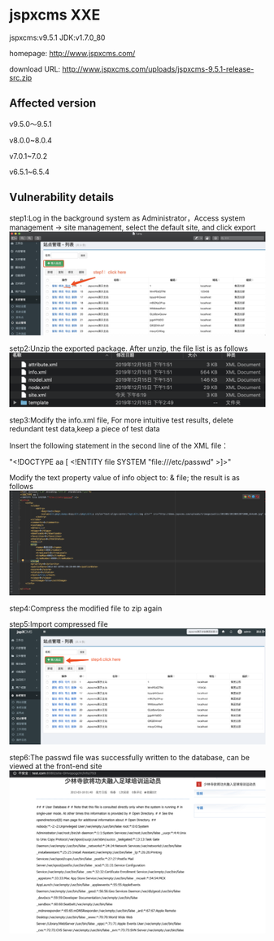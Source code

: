 # jspxcms XXE
jspxcms:v9.5.1 JDK:v1.7.0_80

homepage: http://www.jspxcms.com/

download URL: http://www.jspxcms.com/uploads/jspxcms-9.5.1-release-src.zip

## Affected version
v9.5.0～9.5.1

v8.0.0~8.0.4

v7.0.1~7.0.2

v6.5.1~6.5.4

## Vulnerability details
step1:Log in the background system as Administrator，Access system management -> site management, select the default site, and click export
![](https://github.com/rebic/jspxcms/blob/master/11.png)

setp2:Unzip the exported package. After unzip, the file list is as follows
![](https://github.com/rebic/jspxcms/blob/master/12.png)

step3:Modify the info.xml file, For more intuitive test results, delete redundant test data,keep a piece of test data

Insert the following statement in the second line of the XML file：

  "\<!DOCTYPE aa \[
  \<!ENTITY file SYSTEM "file:///etc/passwd" \>\]\>"
  
Modify the text property value of info object to: & file; the result is as follows
![](https://github.com/rebic/jspxcms/blob/master/info.png)


step4:Compress the modified file to zip again

step5:Import compressed file
![](https://github.com/rebic/jspxcms/blob/master/15.png)

step6:The passwd file was successfully written to the database, can be viewed at the front-end site
![](https://github.com/rebic/jspxcms/blob/master/passwd.png)
